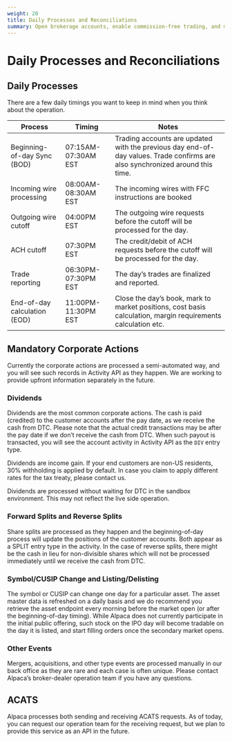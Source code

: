 ```yaml
---
weight: 20
title: Daily Processes and Reconciliations
summary: Open brokerage accounts, enable commission-free trading, and manage the ongoing user experience with Alpaca Broker API
---
```


# Daily Processes and Reconciliations

## Daily Processes

There are a few daily timings you want to keep in mind when you think about the operation.

| Process                      | Timing              | Notes                                                                                                                        |
| ---------------------------- | ------------------- | ---------------------------------------------------------------------------------------------------------------------------- |
| Beginning-of-day Sync (BOD)  | 07:15AM-07:30AM EST | Trading accounts are updated with the previous day end-of-day values. Trade confirms are also synchronized around this time. |
| Incoming wire processing     | 08:00AM-08:30AM EST | The incoming wires with FFC instructions are booked                                                                          |
| Outgoing wire cutoff         | 04:00PM EST         | The outgoing wire requests before the cutoff will be processed for the day.                                                  |
| ACH cutoff                   | 07:30PM EST         | The credit/debit of ACH requests before the cutoff will be processed for the day.                                            |
| Trade reporting              | 06:30PM-07:30PM EST | The day’s trades are finalized and reported.                                                                                 |
| End-of-day calculation (EOD) | 11:00PM-11:30PM EST | Close the day’s book, mark to market positions, cost basis calculation, margin requirements calculation etc.                 |

## Mandatory Corporate Actions

Currently the corporate actions are processed a semi-automated way, and you will see such records in Activity API as they happen. We are working to provide upfront information separately in the future.

### Dividends

Dividends are the most common corporate actions. The cash is paid (credited) to the customer accounts after the pay date, as we receive the cash from DTC. Please note that the actual credit transactions may be after the pay date if we don’t receive the cash from DTC. When such payout is transacted, you will see the account activity in Activity API as the `DIV` entry type.

Dividends are income gain. If your end customers are non-US residents, 30% withholding is applied by default. In case you claim to apply different rates for the tax treaty, please contact us.

Dividends are processed without waiting for DTC in the sandbox environment. This may not reflect the live side operation.

### Forward Splits and Reverse Splits

Share splits are processed as they happen and the beginning-of-day process will update the positions of the customer accounts. Both appear as a SPLIT entry type in the activity. In the case of reverse splits, there might be the cash in lieu for non-divisible shares which will not be processed immediately until we receive the cash from DTC.

### Symbol/CUSIP Change and Listing/Delisting

The symbol or CUSIP can change one day for a particular asset. The asset master data is refreshed on a daily basis and we do recommend you retrieve the asset endpoint every morning before the market open (or after the beginning-of-day timing). While Alpaca does not currently participate in the initial public offering, such stock on the IPO day will become tradable on the day it is listed, and start filling orders once the secondary market opens.

### Other Events

Mergers, acquisitions, and other type events are processed manually in our back office as they are rare and each case is often unique. Please contact Alpaca’s broker-dealer operation team if you have any questions.

## ACATS

Alpaca processes both sending and receiving ACATS requests. As of today, you can request our operation team for the receiving request, but we plan to provide this service as an API in the future.

&nbsp;
